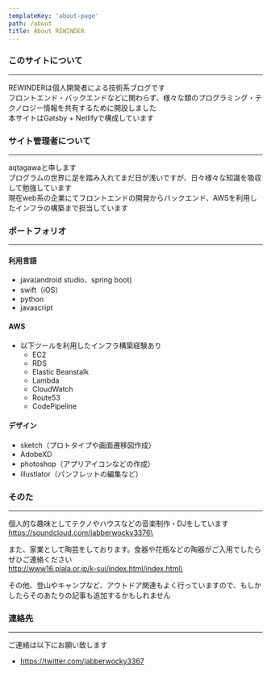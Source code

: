 ```yaml
---
templateKey: 'about-page'
path: /about
title: About REWINDER
---
```

### このサイトについて
---
REWINDERは個人開発者による技術系ブログです\
フロントエンド・バックエンドなどに関わらず、様々な類のプログラミング・テクノロジー情報を共有するために開設しました\
本サイトはGatsby + Netlifyで構成しています

### サイト管理者について
---
aqtagawaと申します\
プログラムの世界に足を踏み入れてまだ日が浅いですが、日々様々な知識を吸収して勉強しています\
現在web系の企業にてフロントエンドの開発からバックエンド、AWSを利用したインフラの構築まで担当しています

### ポートフォリオ
---
#### 利用言語
- java(android studio、spring boot)
- swift（iOS）
- python
- javascript

####  AWS
- 以下ツールを利用したインフラ構築経験あり
  - EC2
  - RDS
  - Elastic Beanstalk
  - Lambda
  - CloudWatch
  - Route53
  - CodePipeline

#### デザイン
- sketch（プロトタイプや画面遷移図作成）
- AdobeXD
- photoshop（アプリアイコンなどの作成）
- illustlator（パンフレットの編集など）

### そのた
---
個人的な趣味としてテクノやハウスなどの音楽制作・DJをしています\
https://soundcloud.com/jabberwocky3376\

また、家業として陶芸をしております。食器や花瓶などの陶器がご入用でしたらぜひご連絡ください\
http://www16.plala.or.jp/k-sui/index.html/index.html\

その他、登山やキャンプなど、アウトドア関連もよく行っていますので、もしかしたらそのあたりの記事も追加するかもしれません

### 連絡先
---
ご連絡は以下にお願い致します
* https://twitter.com/jabberwocky3367